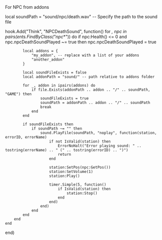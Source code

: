 For NPC from addons

local soundPath = "sound/npc/death.wav" -- Specify the path to the sound file

hook.Add("Think", "NPCDeathSound", function()
    for _, npc in pairs(ents.FindByClass("npc_*")) do
        if npc:Health() <= 0 and npc.npcDeathSoundPlayed ~= true then
            npc.npcDeathSoundPlayed = true

            local addons = {
                "my_addon", -- replace with a list of your addons
                "another_addon"
            }

            local soundFileExists = false
            local addonPath = "sound/" -- path relative to addons folder

            for _, addon in ipairs(addons) do
                if file.Exists(addonPath .. addon .. "/" .. soundPath, "GAME") then
                    soundFileExists = true
                    soundPath = addonPath .. addon .. "/" .. soundPath
                    break
                end
            end

            if soundFileExists then
                if soundPath ~= "" then
                    sound.PlayFile(soundPath, "noplay", function(station, errorID, errorName)
                        if not IsValid(station) then
                            ErrorNoHalt("Error playing sound: " .. tostring(errorName) .. " (" .. tostring(errorID) .. ")")
                            return
                        end

                        station:SetPos(npc:GetPos())
                        station:SetVolume(1)
                        station:Play()

                        timer.Simple(5, function()
                            if IsValid(station) then
                                station:Stop()
                            end
                        end)
                    end)
                end
            end
        end
    end
end)
